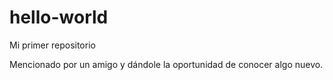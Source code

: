 # hello-world
Mi primer repositorio

Mencionado por un amigo y dándole la oportunidad de conocer algo nuevo.
